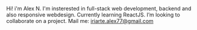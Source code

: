Hi! i'm Alex N. 
I'm insterested in full-stack web development, backend and also responsive webdesign.
Currently learning ReactJS.
I’m looking to collaborate on a project.
Mail me: iriarte.alex77@gmail.com

